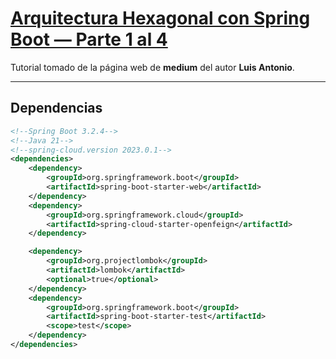 # [Arquitectura Hexagonal con Spring Boot — Parte 1 al 4](https://medium.com/@oliveraluis11/arquitectura-hexagonal-con-spring-boot-parte-1-57b797eca69c)

Tutorial tomado de la página web de **medium** del autor **Luis Antonio**.

---

## Dependencias

````xml
<!--Spring Boot 3.2.4-->
<!--Java 21-->
<!--spring-cloud.version 2023.0.1-->
<dependencies>
    <dependency>
        <groupId>org.springframework.boot</groupId>
        <artifactId>spring-boot-starter-web</artifactId>
    </dependency>
    <dependency>
        <groupId>org.springframework.cloud</groupId>
        <artifactId>spring-cloud-starter-openfeign</artifactId>
    </dependency>

    <dependency>
        <groupId>org.projectlombok</groupId>
        <artifactId>lombok</artifactId>
        <optional>true</optional>
    </dependency>
    <dependency>
        <groupId>org.springframework.boot</groupId>
        <artifactId>spring-boot-starter-test</artifactId>
        <scope>test</scope>
    </dependency>
</dependencies>
````